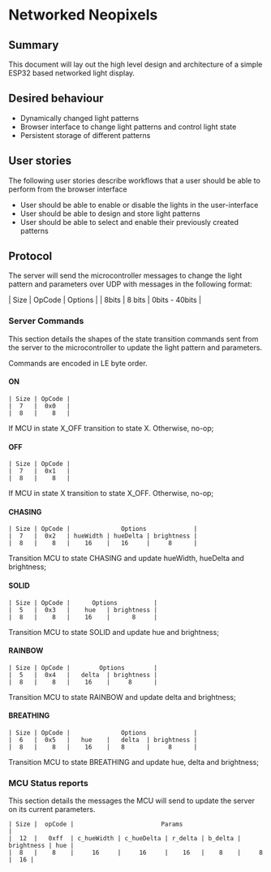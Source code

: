 # Networked Neopixels

## Summary
This document will lay out the high level design and architecture of a simple ESP32 based networked light display.

## Desired behaviour
* Dynamically changed light patterns
* Browser interface to change light patterns and control light state
* Persistent storage of different patterns

## User stories

The following user stories describe workflows that a user should be able to perform from the browser interface

* User should be able to enable or disable the lights in the user-interface
* User should be able to design and store light patterns
* User should be able to select and enable their previously created patterns

## Protocol

The server will send the microcontroller messages to change the light pattern and parameters over
UDP with messages in the following format:

|  Size  |  OpCode  |      Options     |
|  8bits |  8  bits |  0bits - 40bits  |


### Server Commands

This section details the shapes of the state transition commands sent from the server to the
microcontroller to update the light pattern and parameters.

Commands are encoded in LE byte order.

#### ON
```
| Size | OpCode |
|  7   |  0x0   |
|  8   |    8   |
```

If MCU in state X_OFF transition to state X. Otherwise, no-op;

#### OFF
```
| Size | OpCode |
|  7   |  0x1   |
|  8   |    8   |
```

If MCU in state X transition to state X_OFF. Otherwise, no-op;

#### CHASING
```
| Size | OpCode |              Options             |
|  7   |  0x2   | hueWidth | hueDelta | brightness |
|  8   |    8   |    16    |   16     |     8      |
```

Transition MCU to state CHASING and update hueWidth, hueDelta and brightness;

#### SOLID
```
| Size | OpCode |      Options          |
|  5   |  0x3   |    hue   | brightness |
|  8   |    8   |    16    |      8     | 
```
Transition MCU to state SOLID and update hue and brightness;

#### RAINBOW
```
| Size | OpCode |        Options        |
|  5   |  0x4   |   delta  | brightness |
|  8   |    8   |    16    |     8      |
```
Transition MCU to state RAINBOW and update delta and brightness;

#### BREATHING
```
| Size | OpCode |              Options             |
|  6   |  0x5   |   hue    |   delta  | brightness |
|  8   |    8   |    16    |   8      |     8      |
```

Transition MCU to state BREATHING and update hue, delta and brightness;


### MCU Status reports

This section details the messages the MCU will send to update the server on its current parameters.

```
| Size |  opCode |                        Params                                  |
|  12  |   0xff  | c_hueWidth | c_hueDelta | r_delta | b_delta | brightness | hue |
|  8   |    8    |     16     |     16     |    16   |    8    |     8      |  16 |
```
